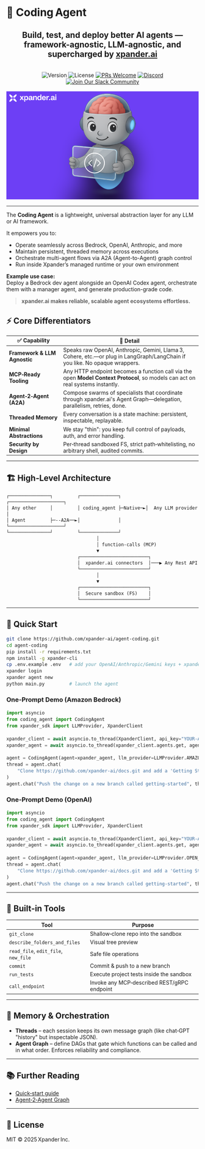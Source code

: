 # 🚀 Coding Agent

<div align="center">

## <strong>Build, test, and deploy better AI agents — framework-agnostic, LLM-agnostic, and supercharged by <a href="https://xpander.ai" target="_blank">xpander.ai</a></strong>

<br>

<img src="https://img.shields.io/badge/version-1.0.0-blue" alt="Version">
<img src="https://img.shields.io/badge/license-MIT-green" alt="License">
<a href="https://github.com/xpander-ai/agent-coding/pulls"><img src="https://img.shields.io/badge/PRs-welcome-brightgreen.svg" alt="PRs Welcome"></a>
<a href="https://discord.gg/CUcp4WWh5g"><img src="https://img.shields.io/badge/Discord-Join%20our%20community-7289DA" alt="Discord"></a>
<a href="https://join.slack.com/t/xpandercommunity/shared_invite/zt-2mt2xkxkz-omM7f~_h2jcuzFudrYtZQQ" target="_blank">
  <img src="https://img.shields.io/badge/Join%20Our%20Slack%20Community-Click%20Here-4A154B" alt="Join Our Slack Community">
</a>
<br><br>

<img src="images/coding-agent.png" alt="Coding Agent diagram" width="600">

</div>

---

The **Coding Agent** is a lightweight, universal abstraction layer for any LLM or AI framework.

It empowers you to:

- Operate seamlessly across Bedrock, OpenAI, Anthropic, and more  
- Maintain persistent, threaded memory across executions  
- Orchestrate multi-agent flows via A2A (Agent-to-Agent) graph control  
- Run inside Xpander’s managed runtime or your own environment  

**Example use case:**  
Deploy a Bedrock dev agent alongside an OpenAI Codex agent, orchestrate them with a manager agent, and generate production-grade code.

> **xpander.ai makes reliable, scalable agent ecosystems effortless.**

## ⚡ Core Differentiators

| ✅ Capability | 🚀 Detail |
|---------------|-----------|
| **Framework & LLM Agnostic** | Speaks raw OpenAI, Anthropic, Gemini, Llama 3, Cohere, etc.—or plug in LangGraph/LangChain if you like. No opaque wrappers. |
| **MCP‑Ready Tooling** | Any HTTP endpoint becomes a function call via the open **Model Context Protocol**, so models can act on real systems instantly. |
| **Agent‑2‑Agent (A2A)** | Compose swarms of specialists that coordinate through xpander.ai's Agent Graph—delegation, parallelism, retries, done. |
| **Threaded Memory** | Every conversation is a state machine: persistent, inspectable, replayable. |
| **Minimal Abstractions** | We stay "thin": you keep full control of payloads, auth, and error handling. |
| **Security by Design** | Per‑thread sandboxed FS, strict path‑whitelisting, no arbitrary shell, audited commits. |

---

## 🏗️ High‑Level Architecture

```
┌───────────────┐         ┌──────────────┐         ┌────────────────────┐
│ Any other     │         │ coding_agent ├─Native─►│  Any LLM provider  │
│ Agent         ├─--A2A──►│              │         └────────────────────┘
└───────────────┘         └──────────────┘
                                 │
                                 │ function‑calls (MCP)
                                 ▼
                          ┌─────────────────────────┐
                          │  xpander.ai connectors  │───▶ Any Rest API
                          └─────────────────────────┘
                                 │
                                 ▼
                          ┌─────────────────────────┐
                          │  Secure sandbox (FS)    │
                          └─────────────────────────┘
```

---

## 🚀 Quick Start

```bash
git clone https://github.com/xpander-ai/agent-coding.git
cd agent-coding
pip install -r requirements.txt
npm install -g xpander-cli
cp .env.example .env   # add your OpenAI/Anthropic/Gemini keys + xpander creds
xpander login
xpander agent new
python main.py         # launch the agent
```

### One‑Prompt Demo (Amazon Bedrock)

```python
import asyncio
from coding_agent import CodingAgent
from xpander_sdk import LLMProvider, XpanderClient

xpander_client = await asyncio.to_thread(XpanderClient, api_key="YOUR-API-KEY") # TODO: remove base_url
xpander_agent = await asyncio.to_thread(xpander_client.agents.get, agent_id="YOUR-AGENT-ID")

agent = CodingAgent(agent=xpander_agent, llm_provider=LLMProvider.AMAZON_BEDROCK)
thread = agent.chat(
    "Clone https://github.com/xpander-ai/docs.git and add a 'Getting Started' tutorial"
)
agent.chat("Push the change on a new branch called getting-started", thread)
```

### One‑Prompt Demo (OpenAI)

```python
import asyncio
from coding_agent import CodingAgent
from xpander_sdk import LLMProvider, XpanderClient

xpander_client = await asyncio.to_thread(XpanderClient, api_key="YOUR-API-KEY") # TODO: remove base_url
xpander_agent = await asyncio.to_thread(xpander_client.agents.get, agent_id="YOUR-AGENT-ID")

agent = CodingAgent(agent=xpander_agent, llm_provider=LLMProvider.OPEN_AI)
thread = agent.chat(
    "Clone https://github.com/xpander-ai/docs.git and add a 'Getting Started' tutorial"
)
agent.chat("Push the change on a new branch called getting-started", thread)
```

---

## 🔌 Built‑in Tools

| Tool | Purpose |
|------|---------|
| `git_clone` | Shallow‑clone repo into the sandbox |
| `describe_folders_and_files` | Visual tree preview |
| `read_file`, `edit_file`, `new_file` | Safe file operations |
| `commit` | Commit & push to a new branch |
| `run_tests` | Execute project tests inside the sandbox |
| `call_endpoint` | Invoke any MCP‑described REST/gRPC endpoint |

---

## 🧠 Memory & Orchestration

* **Threads** – each session keeps its own message graph (like chat‑GPT "history" but inspectable JSON).  
* **Agent Graph** – define DAGs that gate which functions can be called and in what order. Enforces reliability and compliance.

---

## 📚 Further Reading

* [Quick‑start guide](https://docs.xpander.ai/docs/01-get-started/01-index)
* [Agent‑2‑Agent Graph](https://docs.xpander.ai/docs/02-agent-builder/06-multi-agent-teams)

---

## 📜 License

MIT © 
2025 Xpander Inc.
